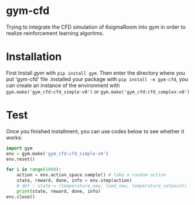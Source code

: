 # gym-cfd
Trying to integrate the CFD simulation of 6sigmaRoom into gym in order to realize reinforcement learning algoritms.
# Installation
First Install *gym* with `pip install gym`. Then enter the directory where you put 'gym-cfd' file .installed your package with `pip install -e gym-cfd`, you can create an instance of the environment with 
`gym.make('gym_cfd:cfd_simple-v0')` or `gym.make('gym_cfd:cfd_complex-v0')`
# Test
Once you finished installment, you can use codes below to see whether it works:
```Python
import gym
env = gym.make('gym_cfd:cfd_simple-v0')
env.reset()

for i in range(1000):
    action = env.action_space.sample() # take a random action
    state, reward, done, info = env.step(action) 
    # def : state = (temperature_new, load_new, temperature_setpoint)
    print(state, reward, done, info)
env.close()
```
